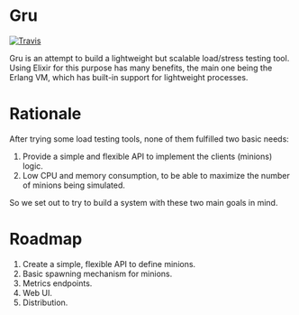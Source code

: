 Gru
====

[![Travis](https://img.shields.io/travis/jfacorro/gru.svg?style=flat-square)](https://travis-ci.org/jfacorro/gru)

Gru is an attempt to build a lightweight but scalable load/stress testing tool. Using Elixir for this purpose has many benefits, the main one being the Erlang VM, which has built-in support for lightweight processes.

# Rationale

After trying some load testing tools, none of them fulfilled two basic needs:

1. Provide a simple and flexible API to implement the clients (minions) logic.
2. Low CPU and memory consumption, to be able to maximize the number of minions being simulated.

So we set out to try to build a system with these two main goals in mind.

# Roadmap

1. Create a simple, flexible API to define minions.
2. Basic spawning mechanism for minions.
3. Metrics endpoints.
4. Web UI.
5. Distribution.
